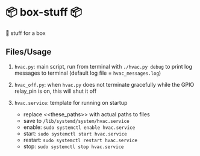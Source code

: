 # 📦 box-stuff 📦
🚚 stuff for a box

## Files/Usage

1. `hvac.py`: main script, run from terminal with `./hvac.py debug` to print log messages to terminal (default log file = `hvac_messages.log`)

1. `hvac_off.py`: when `hvac.py` does not terminate gracefully while the GPIO relay_pin is on, this will shut it off

1. `hvac.service`: template for running on startup
    * replace \<\<these_paths\>\> with actual paths to files
    * save to `/lib/systemd/system/hvac.service`
    * enable: `sudo systemctl enable hvac.service`
    * start: `sudo systemctl start hvac.service`
    * restart: `sudo systemctl restart hvac.service`
    * stop: `sudo systemctl stop hvac.service`


